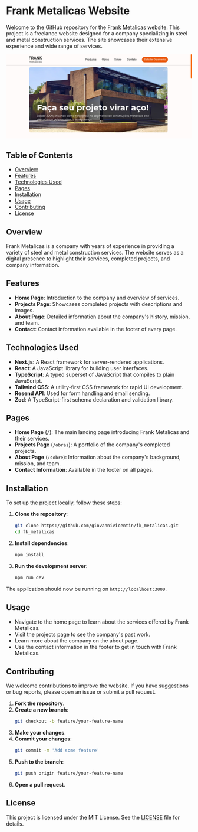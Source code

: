 # Frank Metalicas Website

Welcome to the GitHub repository for the [Frank Metalicas](http://www.frankmetalicas.com) website. This project is a freelance website designed for a company specializing in steel and metal construction services. The site showcases their extensive experience and wide range of services.

<p align="center">
  <img src="public/websitePreview.png"
  alt="Website Preview" />
</p>

## Table of Contents

- [Overview](#overview)
- [Features](#features)
- [Technologies Used](#technologies-used)
- [Pages](#pages)
- [Installation](#installation)
- [Usage](#usage)
- [Contributing](#contributing)
- [License](#license)

## Overview

Frank Metalicas is a company with years of experience in providing a variety of steel and metal construction services. The website serves as a digital presence to highlight their services, completed projects, and company information.

## Features

- **Home Page**: Introduction to the company and overview of services.
- **Projects Page**: Showcases completed projects with descriptions and images.
- **About Page**: Detailed information about the company's history, mission, and team.
- **Contact**: Contact information available in the footer of every page.

## Technologies Used

- **Next.js**: A React framework for server-rendered applications.
- **React**: A JavaScript library for building user interfaces.
- **TypeScript**: A typed superset of JavaScript that compiles to plain JavaScript.
- **Tailwind CSS**: A utility-first CSS framework for rapid UI development.
- **Resend API**: Used for form handling and email sending.
- **Zod**: A TypeScript-first schema declaration and validation library.

## Pages

- **Home Page** (`/`): The main landing page introducing Frank Metalicas and their services.
- **Projects Page** (`/obras`): A portfolio of the company's completed projects.
- **About Page** (`/sobre`): Information about the company's background, mission, and team.
- **Contact Information**: Available in the footer on all pages.

## Installation

To set up the project locally, follow these steps:

1. **Clone the repository**:

   ```sh
   git clone https://github.com/giovannivicentin/fk_metalicas.git
   cd fk_metalicas
   ```

2. **Install dependencies**:

   ```sh
   npm install
   ```

3. **Run the development server**:
   ```sh
   npm run dev
   ```

The application should now be running on `http://localhost:3000`.

## Usage

- Navigate to the home page to learn about the services offered by Frank Metalicas.
- Visit the projects page to see the company's past work.
- Learn more about the company on the about page.
- Use the contact information in the footer to get in touch with Frank Metalicas.

## Contributing

We welcome contributions to improve the website. If you have suggestions or bug reports, please open an issue or submit a pull request.

1. **Fork the repository**.
2. **Create a new branch**:
   ```sh
   git checkout -b feature/your-feature-name
   ```
3. **Make your changes**.
4. **Commit your changes**:
   ```sh
   git commit -m 'Add some feature'
   ```
5. **Push to the branch**:
   ```sh
   git push origin feature/your-feature-name
   ```
6. **Open a pull request**.

## License

This project is licensed under the MIT License. See the [LICENSE](LICENSE) file for details.
